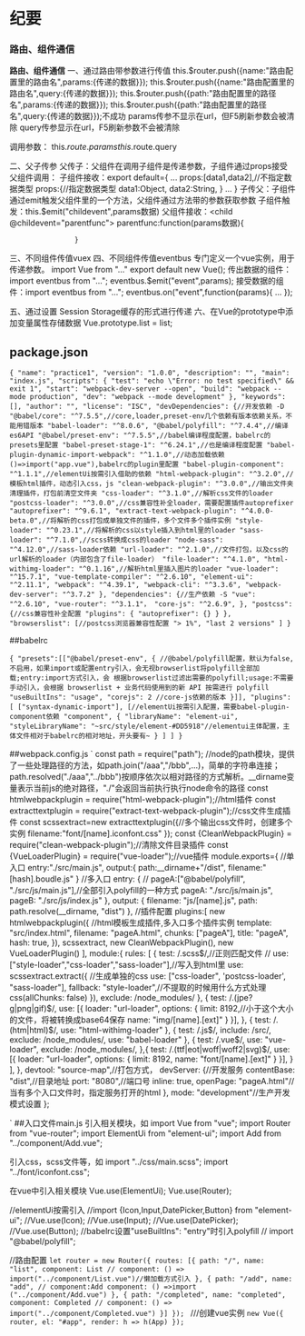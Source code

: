 # 纪要

### 路由、组件通信
**路由、组件通信**
一、通过路由带参数进行传值
this.$router.push({name:"路由配置里的路由名",params:{传递的数据}});
this.$router.push({name:"路由配置里的路由名",query:{传递的数据}});
this.$router.push({path:"路由配置里的路径名",params:{传递的数据}});
this.$router.push({path:"路由配置里的路径名",query:{传递的数据}});不成功
params传参不显示在url，但F5刷新参数会被清除
query传参显示在url，F5刷新参数不会被清除

调用参数：
this.$route.params
this.$route.query

二、父子传参
	父传子：父组件在调用子组件是传递参数，子组件通过props接受
		父组件调用：<child data1=params1 data2=params2></child>
		子组件接收：export default={
				...
				props:[data1,data2],//不指定数据类型
				props:{//指定数据类型
					data1:Object,
					data2:String,
				}
				...
				}
	子传父：子组件通过emit触发父组件里的一个方法，父组件通过方法带的参数获取参数
		子组件触发：this.$emit("childevent",params数据)
		父组件接收：<child @childevent="parentfunc"></child>
					parentfunc:function(params数据){

					}

三、不同组件传值vuex
四、不同组件传值eventbus
	专门定义一个vue实例，用于传递参数。
				import Vue from "..."
				export default new Vue();
	传出数据的组件：import eventbus from "...";
				eventbus.$emit("event",params);
	接受数据的组件：import eventbus from "...";
				eventbus.on("event",function(params){
					...
				});

五、通过设置 Session Storage缓存的形式进行传递
六、在Vue的prototype中添加变量属性存储数据
Vue.prototype.list = list;


## package.json
`{
  "name": "practice1",
  "version": "1.0.0",
  "description": "",
  "main": "index.js",
  "scripts": {
    "test": "echo \"Error: no test specified\" && exit 1",
    "start": "webpack-dev-server --open",
    "build": "webpack --mode production",
    "dev": "webpack --mode development"
  },
  "keywords": [],
  "author": "",
  "license": "ISC",
  "devDependencies": {//开发依赖 -D 
    "@babel/core": "^7.5.5",//core,loader,preset-env几个依赖有版本依赖关系，不能用错版本
    "babel-loader": "^8.0.6",
    "@babel/polyfill": "^7.4.4",//编译es6API
    "@babel/preset-env": "^7.5.5",//babel编译程度配置，babelrc的presets里配置
    "babel-preset-stage-1": "^6.24.1",//也是编译程度配置
    "babel-plugin-dynamic-import-webpack": "^1.1.0",//动态加载依赖()=>import("app.vue"),babelrc的plugin里配置
    "babel-plugin-component": "^1.1.1",//elementUi按需引入借助的依赖
    "html-webpack-plugin": "^3.2.0",//模板html插件，动态引入css，js
    "clean-webpack-plugin": "^3.0.0",//输出文件夹清理插件，打包前清空文件夹
    "css-loader": "^3.1.0",//解析css文件的loader
    "postcss-loader": "^3.0.0",//css兼容性补全loader，需要配置插件autoprefixer
    "autoprefixer": "^9.6.1",
    "extract-text-webpack-plugin": "^4.0.0-beta.0",//将解析的css打包成单独文件的插件，多个文件多个插件实例
    "style-loader": "^0.23.1",//将解析的css以style插入到html里的loader
    "sass-loader": "^7.1.0",//scss转换成css的loader
    "node-sass": "^4.12.0",//sass-loader依赖
    "url-loader": "^2.1.0",//文件打包，以及css的url解析的loader（内部包含了file-loader）
    "file-loader": "^4.1.0",
    "html-withimg-loader": "^0.1.16",//解析html里插入图片的loader
    "vue-loader": "^15.7.1",
    "vue-template-compiler": "^2.6.10",
    "element-ui": "^2.11.1",
    "webpack": "^4.39.1",
    "webpack-cli": "^3.3.6",
    "webpack-dev-server": "^3.7.2"
  },
  "dependencies": {//生产依赖 -S
    "vue": "^2.6.10",
    "vue-router": "^3.1.1"，
    "core-js": "^2.6.9",
  },
  "postcss": {//css兼容性补全配置
    "plugins": {
      "autoprefixer": {}
    }
  },
  "browserslist": [//postcss浏览器兼容性配置
    "> 1%",
    "last 2 versions"
  ]
}`

##babelrc

`{
    "presets":[["@babel/preset-env", {
    //@babel/polyfill配置，默认为false,不启用，如果import或配置entry引入，会无视browserlist将polyfill全部加载;entry:import方式引入，会
    根据browserlist过滤出需要的polyfill;usage:不需要手动引入，会根据 browserlist + 业务代码使用到的新 API 按需进行 polyfill
    "useBuiltIns": "usage",
    "corejs": 2 //core-js依赖的版本
  }]],
    "plugins": [
        ["syntax-dynamic-import"],
        [//elementUi按需引入配置，需要babel-plugin-component依赖
          "component",
          {
            "libraryName": "element-ui",
            "styleLibraryName": "~src/style/element-#DD5918"//elementui主体配置，主体文件相对于babelrc的相对地址，开头要有~
          }
        ]
    ]
}
`

##webpack.config.js
`
const path = require("path");
//node的path模块，提供了一些处理路径的方法，如path.join("/aaa","/bbb",...)，简单的字符串连接；path.resolved("./aaa","../bbb")按顺序依次以相对路径的方式解析。__dirname变量表示当前js的绝对路径，"./"会返回当前执行执行node命令的路径
const htmlwebpackplugin = require("html-webpack-plugin");//html插件
const extracttextplugin = require("extract-text-webpack-plugin");//css文件生成插件
const scssextract=new extracttextplugin({//多个输出css文件时，创建多个实例
    filename:"font/[name].iconfont.css"
});
const {CleanWebpackPlugin} = require("clean-webpack-plugin");//清除文件目录插件
const {VueLoaderPlugin} = require("vue-loader");//vue插件
module.exports={
	//单入口
	entry:"./src/main.js",
    output:{
     	path:__dirname+"/dist",
     	filename:"[hash].boudle.js"
    }
    //多入口
    entry: {
        // pageA:["@babel/polyfill", "./src/js/main.js"],//全部引入polyfill的一种方式
        pageA: "./src/js/main.js",
        pageB: "./src/js/index.js"
    },
    output: {
        filename: "js/[name].js",
        path: path.resolve(__dirname, "dist")
    },
    //插件配置
	plugins:[
		new htmlwebpackplugin({  //html模板生成插件,多入口多个插件实例
            template: "src/index.html",
            filename: "pageA.html",
            chunks: ["pageA"],
            title: "pageA",
            hash: true,
        }),
        scssextract,
        new CleanWebpackPlugin(),
        new VueLoaderPlugin()
	],
	module:{
        rules: [
            {
                test: /\.scss$/,//正则匹配文件
                // use:["style-loader","css-loader","sass-loader"],//写入到html里
                use: scssextract.extract({						   //生成单独的css
                    use: ["css-loader", 'postcss-loader', "sass-loader"],
                    fallback: "style-loader",//不提取的时候用什么方式处理css(allChunks: false)
                }),
                exclude: /node_modules/
            }, {
                test: /\.(jpe?g|png|gif)$/,
                use: [{
                    loader: "url-loader",
                    options: {
                        limit: 8192,//小于这个大小的文件，将被转换成base64保存
                        name: "img/[name].[ext]"
                    }
                }],
            }, {
                test: /\.(htm|html)$/,
                use: "html-withimg-loader"
            }, {
                test: /\.js$/,
                include: /src/,
                exclude: /node_modules/,
                use: "babel-loader"
            }, {
                test: /\.vue$/,
                use: "vue-loader",
                exclude: /node_modules/,
            },{
                test: /\.(ttf|eot|woff|woff2|svg)$/,
                use: [{
                    loader: "url-loader",
                    options: {
                        limit: 8192,
                        name: "font/[name].[ext]"
                    }
                }],
            }
        ],
	},
	devtool: "source-map",//打包方式，
    devServer: {//开发服务
        contentBase: "dist",//目录地址
        port: "8080",//端口号
        inline: true,
        openPage: "pageA.html"//当有多个入口文件时，指定服务打开的html
    },
    mode: "development"//生产开发模式设置
};


`
##入口文件main.js
引入相关模块，如
import Vue from "vue";
import Router from "vue-router";
import ElementUi from "element-ui";
import Add from "../component/Add.vue";

引入css，scss文件等，如
import "../css/main.scss";
import "../font/iconfont.css";

在vue中引入相关模块
Vue.use(ElementUi);
Vue.use(Router);

//elementUi按需引入
//import {Icon,Input,DatePicker,Button} from "element-ui";
//Vue.use(Icon);
//Vue.use(Input);
//Vue.use(DatePicker);
//Vue.use(Button);
//babelrc设置"useBuiltIns": "entry"时引入polyfill
// import "@babel/polyfill";


//路由配置
`let router = new Router({
    routes: [{
        path: "/",
        name: "list",
        component: List
        // component: () => import("../component/List.vue")//懒加载方式引入
    }, {
        path: "/add",
        name: "add",
        // component:Add
        component: () =>import ("../component/Add.vue")
    }, {
        path: "/completed",
        name: "completed",
        component: Completed
        // component: () => import("../component/Completed.vue")
    }]
});
`
///创建vue实例
`new Vue({
    router,
    el: "#app",
    render: h => h(App)
});
`

<!-- vue相关 -->
